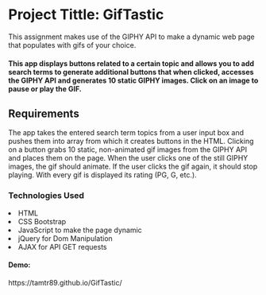 <h1>Project Tittle: GifTastic</h1>
This assignment makes use of the GIPHY API to make a dynamic web page that populates with gifs of your choice.

<h4>This app displays buttons related to a certain topic and allows you to add search terms to generate additional buttons that when clicked, accesses the GIPHY API and generates 10 static GIPHY images. Click on an image to pause or play the GIF.</h4>

<h2>Requirements</h2>
The app takes the entered search term topics from a user input box and pushes them into array from which it creates buttons in the HTML. Clicking on a button grabs 10 static, non-animated gif images from the GIPHY API and places them on the page.
When the user clicks one of the still GIPHY images, the gif should animate.
If the user clicks the gif again, it should stop playing.
With every gif is displayed its rating (PG, G, etc.).

<h3>Technologies Used</h3>
<li>HTML</li>
<li>CSS Bootstrap</li>
<li>JavaScript to make the page dynamic</li>
<li>jQuery for Dom Manipulation</li>
<li>AJAX for API GET requests</li>

<h4>Demo:</h4>
https://tamtr89.github.io/GifTastic/

